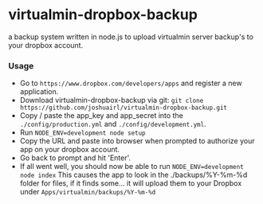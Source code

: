 virtualmin-dropbox-backup
=========================

a backup system written in node.js to upload virtualmin server backup's to your dropbox account.

### Usage
- Go to `https://www.dropbox.com/developers/apps` and register a new application.
- Download virtualmin-dropbox-backup via git: 
  `git clone https://github.com/joshuairl/virtualmin-dropbox-backup.git`
- Copy / paste the app_key and app_secret into the `./config/production.yml` and `./config/development.yml`.
- Run `NODE_ENV=development node setup`
- Copy the URL and paste into browser when prompted to authorize your app on your dropbox account.
- Go back to prompt and hit 'Enter'.
- If all went well, you should now be able to run `NODE_ENV=development node index`
  This causes the app to look in the ./backups/%Y-%m-%d folder for files, if it finds some... it will upload them to your Dropbox under `Apps/virtualmin/backups/%Y-%m-%d`
